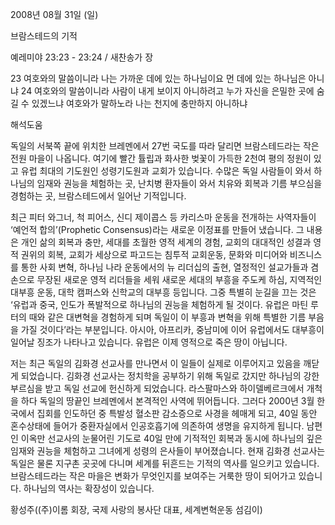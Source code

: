 2008년 08월 31일 (일)

브람스테드의 기적



예레미야 23:23 - 23:24 / 새찬송가  장


23 여호와의 말씀이니라 나는 가까운 데에 있는 하나님이요 먼 데에 있는 하나님은 아니냐 24 여호와의 말씀이니라 사람이 내게 보이지 아니하려고 누가 자신을 은밀한 곳에 숨길 수 있겠느냐 여호와가 말하노라 나는 천지에 충만하지 아니하냐

해석도움





독일의 서북쪽 끝에 위치한 브레멘에서 27번 국도를 따라 달리면 브람스테드라는 작은 전원 마을이 나옵니다. 여기에 빨간 튤립과 화사한 벚꽃이 가득한 2천여 평의 정원이 있고 유럽 최대의 기도원인 성령기도원과 교회가 있습니다. 수많은 독일 사람들이 와서 하나님의 임재와 권능을 체험하는 곳, 난치병 환자들이 와서 치유와 회복과 기름 부으심을 경험하는 곳, 브람스테드에서 일어난 기적입니다. 

 최근 피터 와그너, 척 피어스, 신디 제이콥스 등 카리스마 운동을 전개하는 사역자들이 ‘예언적 합의’(Prophetic Consensus)라는 새로운 이정표를 만들어 냈습니다. 그 내용은 개인 삶의 회복과 충만, 세대를 초월한 영적 세계의 경험, 교회의 대대적인 성결과 영적 권위의 회복, 교회가 세상으로 파고드는 침투적 교회운동, 문화와 미디어와 비즈니스를 통한 사회 변혁, 하나님 나라 운동에서의 뉴 리더십의 출현, 열정적인 설교가들과 겸손으로 무장된 새로운 영적 리더들을 세워 새로운 세대의 부흥을 주도케 하심, 지역적인 대부흥 운동, 대학 캠퍼스와 신학교의 대부흥 등입니다. 그중 특별히 눈길을 끄는 것은 ‘유럽과 중국, 인도가 폭발적으로 하나님의 권능을 체험하게 될 것이다. 유럽은 마틴 루터의 때와 같은 대변혁을 경험하게 되며 독일이 이 부흥과 변혁을 위해 특별한 기름 부음을 가질 것이다’라는 부분입니다. 아시아, 아프리카, 중남미에 이어 유럽에서도 대부흥이 일어날 징조가 나타나고 있습니다. 유럽은 이제 영적으로 죽은 땅이 아닙니다.      

 저는 최근 독일의 김화경 선교사를 만나면서 이 일들이 실제로 이루어지고 있음을 깨닫게 되었습니다. 김화경 선교사는 정치학을 공부하기 위해 독일로 갔지만 하나님의 강한 부르심을 받고 독일 선교에 헌신하게 되었습니다. 라스팔마스와 하이델베르크에서 개척을 하다 독일의 땅끝인 브레멘에서 본격적인 사역에 뛰어듭니다. 그러다 2000년 3월 한국에서 집회를 인도하던 중 특발성 혈소판 감소증으로 사경을 헤매게 되고, 40일 동안 혼수상태에 들어가 중환자실에서 인공호흡기에 의존하여 생명을 유지하게 됩니다. 남편인 이옥만 선교사의 눈물어린 기도로 40일 만에 기적적인 회복과 동시에 하나님의 깊은 임재와 권능을 체험하고 그녀에게 성령의 은사들이 부어졌습니다. 현재 김화경 선교사는 독일은 물론 지구촌 곳곳에 다니며 세계를 뒤흔드는 기적의 역사를 일으키고 있습니다. 브람스테드라는 작은 마을은 변화가 무엇인지를 보여주는 거룩한 땅이 되어가고 있습니다. 하나님의 역사는 확장성이 있습니다.      

황성주((주)이롬 회장, 국제 사랑의 봉사단 대표, 세계변혁운동 섬김이)
